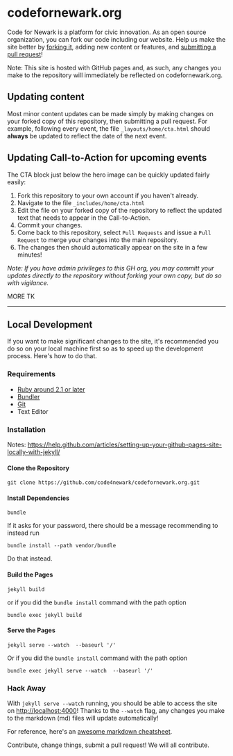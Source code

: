 codefornewark.org
=====================

Code for Newark is a platform for civic innovation. As an open source organization, you can fork our code including our website. Help us make the site better by [forking it](https://help.github.com/articles/fork-a-repo/), adding new content or features, and [submitting a pull request](https://help.github.com/articles/creating-a-pull-request/)!

Note: This site is hosted with GitHub pages and, as such, any changes you make to the repository will immediately be reflected on codefornewark.org.

## Updating content
Most minor content updates can be made simply by making changes on your forked copy of this repository, then submitting a pull request. For example, following every event, the file `_layouts/home/cta.html` should **always** be updated to reflect the date of the next event.

## Updating Call-to-Action for upcoming events
The CTA block just below the hero image can be quickly updated fairly easily:

1. Fork this repository to your own account if you haven't already.
2. Navigate to the file `_includes/home/cta.html`
3. Edit the file on your forked copy of the repository to reflect the updated text that needs to appear in the Call-to-Action.
4. Commit your changes.
5. Come back to this repository, select `Pull Requests` and issue a `Pull Request` to merge your changes into the main repository.
6. The changes then should automatically appear on the site in a few minutes!

*Note: If you have admin privileges to this GH org, you may committ your updates directly to the repository without forking your own copy, but do so with vigilance.*

MORE TK

---

## Local Development 
If you want to make significant changes to the site, it's recommended you do so on your local machine first so as to speed up the development process. Here's how to do that.

### Requirements
* [Ruby around 2.1 or later](https://www.ruby-lang.org/en/documentation/installation/)
* [Bundler](http://bundler.io/)
* [Git](https://git-scm.com/downloads)
* Text Editor

### Installation
Notes: https://help.github.com/articles/setting-up-your-github-pages-site-locally-with-jekyll/
#### Clone the Repository
`git clone https://github.com/code4newark/codefornewark.org.git`

#### Install Dependencies
`bundle`

If it asks for your password, there should be a message recommending to instead run

`bundle install --path vendor/bundle`

Do that instead.

#### Build the Pages
`jekyll build`

or if you did the `bundle install` command with the path option

`bundle exec jekyll build` 

#### Serve the Pages
`jekyll serve --watch  --baseurl '/'`

Or if you did the `bundle install` command with the path option

`bundle exec jekyll serve --watch  --baseurl '/'`

### Hack Away

With `jekyll serve --watch` running, you should be able to access the site on [http://localhost:4000](http://localhost:4000)! Thanks to the `--watch` flag, any changes you make to the markdown (md) files will update automatically! 

For reference, here's an [awesome markdown cheatsheet](https://github.com/adam-p/markdown-here/wiki/Markdown-Cheatsheet).

Contribute, change things, submit a pull request! We will all contribute.
